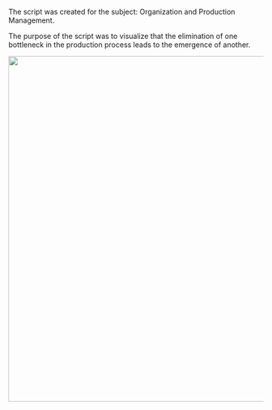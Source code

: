 The script was created for the subject: Organization and Production Management.

The purpose of the script was to visualize that the elimination of one bottleneck in the production process leads to the emergence of another.


<img width="681" alt="" src="https://github.com/Piotr98765/OnPM-bottleneckEffect/assets/61555492/8672e2de-d275-4338-95a2-8fb0d7bb4cbc">
